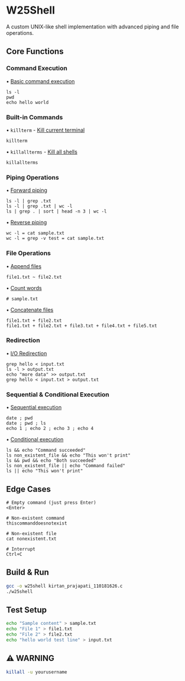 # W25Shell

A custom UNIX-like shell implementation with advanced piping and file operations.

## Core Functions

### Command Execution

• [Basic command execution](https://github.com/kirtanlab/asp_assignment_3/blob/main/kirtan_prajapati_110181626.c#L377-L444)

```
ls -l
pwd
echo hello world
```

### Built-in Commands

• `killterm` - [Kill current terminal](https://github.com/kirtanlab/asp_assignment_3/blob/main/kirtan_prajapati_110181626.c#L988-L997)

```
killterm
```

• `killallterms` - [Kill all shells](https://github.com/kirtanlab/asp_assignment_3/blob/main/kirtan_prajapati_110181626.c#L999-L1038)

```
killallterms
```

### Piping Operations

• [Forward piping](https://github.com/kirtanlab/asp_assignment_3/blob/main/kirtan_prajapati_110181626.c#L446-L533)

```
ls -l | grep .txt
ls -l | grep .txt | wc -l
ls | grep . | sort | head -n 3 | wc -l
```

• [Reverse piping](https://github.com/kirtanlab/asp_assignment_3/blob/main/kirtan_prajapati_110181626.c#L535-L622)

```
wc -l = cat sample.txt
wc -l = grep -v test = cat sample.txt
```

### File Operations

• [Append files](https://github.com/kirtanlab/asp_assignment_3/blob/main/kirtan_prajapati_110181626.c#L716-L783)

```
file1.txt ~ file2.txt
```

• [Count words](https://github.com/kirtanlab/asp_assignment_3/blob/main/kirtan_prajapati_110181626.c#L785-L821)

```
# sample.txt
```

• [Concatenate files](https://github.com/kirtanlab/asp_assignment_3/blob/main/kirtan_prajapati_110181626.c#L823-L855)

```
file1.txt + file2.txt
file1.txt + file2.txt + file3.txt + file4.txt + file5.txt
```

### Redirection

• [I/O Redirection](https://github.com/kirtanlab/asp_assignment_3/blob/main/kirtan_prajapati_110181626.c#L857-L931)

```
grep hello < input.txt
ls -l > output.txt
echo "more data" >> output.txt
grep hello < input.txt > output.txt
```

### Sequential & Conditional Execution

• [Sequential execution](https://github.com/kirtanlab/asp_assignment_3/blob/main/kirtan_prajapati_110181626.c#L624-L639)

```
date ; pwd
date ; pwd ; ls
echo 1 ; echo 2 ; echo 3 ; echo 4
```

• [Conditional execution](https://github.com/kirtanlab/asp_assignment_3/blob/main/kirtan_prajapati_110181626.c#L641-L714)

```
ls && echo "Command succeeded"
ls non_existent_file && echo "This won't print"
ls && pwd && echo "Both succeeded"
ls non_existent_file || echo "Command failed"
ls || echo "This won't print"
```

## Edge Cases

```
# Empty command (just press Enter)
<Enter>

# Non-existent command
thiscommanddoesnotexist

# Non-existent file
cat nonexistent.txt

# Interrupt
Ctrl+C
```

## Build & Run

```bash
gcc -o w25shell kirtan_prajapati_110181626.c
./w25shell
```

## Test Setup

```bash
echo "Sample content" > sample.txt
echo "File 1" > file1.txt
echo "File 2" > file2.txt
echo "hello world test line" > input.txt
```

## ⚠️ WARNING

```bash
killall -u yourusername
```

